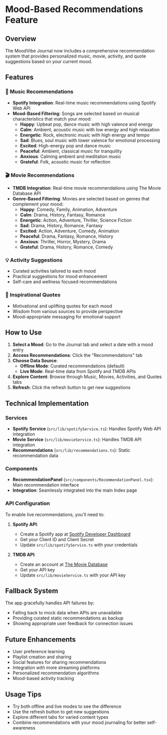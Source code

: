 # Mood-Based Recommendations Feature

## Overview
The MoodVibe Journal now includes a comprehensive recommendation system that provides personalized music, movie, activity, and quote suggestions based on your current mood.

## Features

### 🎵 Music Recommendations
- **Spotify Integration**: Real-time music recommendations using Spotify Web API
- **Mood-Based Filtering**: Songs are selected based on musical characteristics that match your mood:
  - **Happy**: Upbeat pop, dance music with high valence and energy
  - **Calm**: Ambient, acoustic music with low energy and high relaxation
  - **Energetic**: Rock, electronic music with high energy and tempo
  - **Sad**: Blues, soul music with lower valence for emotional processing
  - **Excited**: High-energy pop and dance music
  - **Peaceful**: Ambient, classical music for tranquility
  - **Anxious**: Calming ambient and meditation music
  - **Grateful**: Folk, acoustic music for reflection

### 🎬 Movie Recommendations
- **TMDB Integration**: Real-time movie recommendations using The Movie Database API
- **Genre-Based Filtering**: Movies are selected based on genres that complement your mood:
  - **Happy**: Comedy, Family, Animation, Adventure
  - **Calm**: Drama, History, Fantasy, Romance
  - **Energetic**: Action, Adventure, Thriller, Science Fiction
  - **Sad**: Drama, History, Romance, Fantasy
  - **Excited**: Action, Adventure, Comedy, Animation
  - **Peaceful**: Drama, Fantasy, Romance, History
  - **Anxious**: Thriller, Horror, Mystery, Drama
  - **Grateful**: Drama, History, Romance, Comedy

### 💡 Activity Suggestions
- Curated activities tailored to each mood
- Practical suggestions for mood enhancement
- Self-care and wellness focused recommendations

### 💬 Inspirational Quotes
- Motivational and uplifting quotes for each mood
- Wisdom from various sources to provide perspective
- Mood-appropriate messaging for emotional support

## How to Use

1. **Select a Mood**: Go to the Journal tab and select a date with a mood entry
2. **Access Recommendations**: Click the "Recommendations" tab
3. **Choose Data Source**: 
   - **Offline Mode**: Curated recommendations (default)
   - **Live Mode**: Real-time data from Spotify and TMDB APIs
4. **Explore Content**: Browse through Music, Movies, Activities, and Quotes tabs
5. **Refresh**: Click the refresh button to get new suggestions

## Technical Implementation

### Services
- **Spotify Service** (`src/lib/spotifyService.ts`): Handles Spotify Web API integration
- **Movie Service** (`src/lib/movieService.ts`): Handles TMDB API integration
- **Recommendations** (`src/lib/recommendations.ts`): Static recommendation data

### Components
- **RecommendationPanel** (`src/components/RecommendationPanel.tsx`): Main recommendation interface
- **Integration**: Seamlessly integrated into the main Index page

### API Configuration
To enable live recommendations, you'll need to:

1. **Spotify API**:
   - Create a Spotify app at [Spotify Developer Dashboard](https://developer.spotify.com/dashboard)
   - Get your Client ID and Client Secret
   - Update `src/lib/spotifyService.ts` with your credentials

2. **TMDB API**:
   - Create an account at [The Movie Database](https://www.themoviedb.org/settings/api)
   - Get your API key
   - Update `src/lib/movieService.ts` with your API key

## Fallback System
The app gracefully handles API failures by:
- Falling back to mock data when APIs are unavailable
- Providing curated static recommendations as backup
- Showing appropriate user feedback for connection issues

## Future Enhancements
- User preference learning
- Playlist creation and sharing
- Social features for sharing recommendations
- Integration with more streaming platforms
- Personalized recommendation algorithms
- Mood-based activity tracking

## Usage Tips
- Try both offline and live modes to see the difference
- Use the refresh button to get new suggestions
- Explore different tabs for varied content types
- Combine recommendations with your mood journaling for better self-awareness
